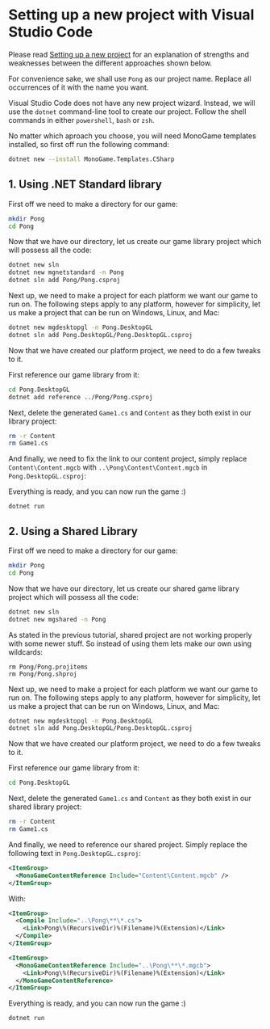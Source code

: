 # Setting up a new project with Visual Studio Code

Please read [Setting up a new project](setting_up_project.md) for an explanation of strengths and weaknesses between the different approaches shown below.

For convenience sake, we shall use `Pong` as our project name. Replace all occurrences of it with the name you want.

Visual Studio Code does not have any new project wizard. Instead, we will use the `dotnet` command-line tool to create our project. Follow the shell commands in either `powershell`, `bash` or `zsh`.

No matter which aproach you choose, you will need MonoGame templates installed, so first off run the following command:

```sh
dotnet new --install MonoGame.Templates.CSharp
```

## 1. Using .NET Standard library

First off we need to make a directory for our game:

```sh
mkdir Pong
cd Pong
```

Now that we have our directory, let us create our game library project which will possess all the code:

```sh
dotnet new sln
dotnet new mgnetstandard -n Pong
dotnet sln add Pong/Pong.csproj
```

Next up, we need to make a project for each platform we want our game to run on. The following steps apply to any platform, however for simplicity, let us make a project that can be run on Windows, Linux, and Mac:

```sh
dotnet new mgdesktopgl -n Pong.DesktopGL
dotnet sln add Pong.DesktopGL/Pong.DesktopGL.csproj
```

Now that we have created our platform project, we need to do a few tweaks to it.

First reference our game library from it:

```sh
cd Pong.DesktopGL
dotnet add reference ../Pong/Pong.csproj
```

Next, delete the generated `Game1.cs` and `Content` as they both exist in our library project:

```sh
rm -r Content
rm Game1.cs
```

And finally, we need to fix the link to our content project, simply replace `Content\Content.mgcb` with `..\Pong\Content\Content.mgcb` in `Pong.DesktopGL.csproj`:

Everything is ready, and you can now run the game :)

```
dotnet run
```

## 2. Using a Shared Library

First off we need to make a directory for our game:

```sh
mkdir Pong
cd Pong
```

Now that we have our directory, let us create our shared game library project which will possess all the code:

```sh
dotnet new sln
dotnet new mgshared -n Pong
```

As stated in the previous tutorial, shared project are not working properly with some newer stuff. So instead of using them lets make our own using wildcards:

```
rm Pong/Pong.projitems
rm Pong/Pong.shproj
```

Next up, we need to make a project for each platform we want our game to run on. The following steps apply to any platform, however for simplicity, let us make a project that can be run on Windows, Linux, and Mac:

```sh
dotnet new mgdesktopgl -n Pong.DesktopGL
dotnet sln add Pong.DesktopGL/Pong.DesktopGL.csproj
```

Now that we have created our platform project, we need to do a few tweaks to it.

First reference our game library from it:

```sh
cd Pong.DesktopGL
```

Next, delete the generated `Game1.cs` and `Content` as they both exist in our shared library project:

```sh
rm -r Content
rm Game1.cs
```

And finally, we need to reference our shared project. Simply replace the following text in `Pong.DesktopGL.csproj`:

```xml
<ItemGroup>
  <MonoGameContentReference Include="Content\Content.mgcb" />
</ItemGroup>
```

With:

```xml
<ItemGroup>
  <Compile Include="..\Pong\**\*.cs">
    <Link>Pong\%(RecursiveDir)%(Filename)%(Extension)</Link>
  </Compile>
</ItemGroup>

<ItemGroup>
  <MonoGameContentReference Include="..\Pong\**\*.mgcb">
    <Link>Pong\%(RecursiveDir)%(Filename)%(Extension)</Link>
  </MonoGameContentReference>
</ItemGroup>
```

Everything is ready, and you can now run the game :)

```
dotnet run
```
